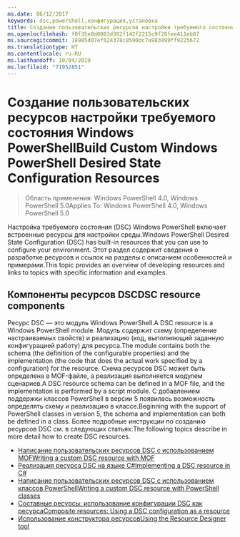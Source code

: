 ```yaml
---
ms.date: 06/12/2017
keywords: dsc,powershell,конфигурация,установка
title: Создание пользовательских ресурсов настройки требуемого состояния Windows PowerShell
ms.openlocfilehash: f0f35e8d0083d302f142f2215c9f28fee411eb07
ms.sourcegitcommit: 18985d07ef024378c8590dc7a983099ff9225672
ms.translationtype: HT
ms.contentlocale: ru-RU
ms.lasthandoff: 10/04/2019
ms.locfileid: "71952851"
---
```

# <a name="build-custom-windows-powershell-desired-state-configuration-resources"></a><span data-ttu-id="d05b0-103">Создание пользовательских ресурсов настройки требуемого состояния Windows PowerShell</span><span class="sxs-lookup"><span data-stu-id="d05b0-103">Build Custom Windows PowerShell Desired State Configuration Resources</span></span>

> <span data-ttu-id="d05b0-104">Область применения: Windows PowerShell 4.0, Windows PowerShell 5.0</span><span class="sxs-lookup"><span data-stu-id="d05b0-104">Applies To: Windows PowerShell 4.0, Windows PowerShell 5.0</span></span>

<span data-ttu-id="d05b0-105">Настройка требуемого состояния (DSC) Windows PowerShell включает встроенные ресурсы для настройки среды.</span><span class="sxs-lookup"><span data-stu-id="d05b0-105">Windows PowerShell Desired State Configuration (DSC) has built-in resources that you can use to configure your environment.</span></span> <span data-ttu-id="d05b0-106">Этот раздел содержит сведения о разработке ресурсов и ссылок на разделы с описанием особенностей и примерами.</span><span class="sxs-lookup"><span data-stu-id="d05b0-106">This topic provides an overview of developing resources and links to topics with specific information and examples.</span></span>

## <a name="dsc-resource-components"></a><span data-ttu-id="d05b0-107">Компоненты ресурсов DSC</span><span class="sxs-lookup"><span data-stu-id="d05b0-107">DSC resource components</span></span>

<span data-ttu-id="d05b0-108">Ресурс DSC — это модуль Windows PowerShell.</span><span class="sxs-lookup"><span data-stu-id="d05b0-108">A DSC resource is a Windows PowerShell module.</span></span> <span data-ttu-id="d05b0-109">Модуль содержит схему (определение настраиваемых свойств) и реализацию (код, выполняющий заданную конфигурацией работу) для ресурса.</span><span class="sxs-lookup"><span data-stu-id="d05b0-109">The module contains both the schema (the definition of the configurable properties) and the implementation (the code that does the actual work specified by a configuration) for the resource.</span></span> <span data-ttu-id="d05b0-110">Схема ресурсов DSC может быть определена в MOF-файле, а реализация выполняется модулем сценариев.</span><span class="sxs-lookup"><span data-stu-id="d05b0-110">A DSC resource schema can be defined in a MOF file, and the implementation is performed by a script module.</span></span> <span data-ttu-id="d05b0-111">С добавлением поддержки классов PowerShell в версии 5 появилась возможность определять схему и реализацию в классе.</span><span class="sxs-lookup"><span data-stu-id="d05b0-111">Beginning with the support of PowerShell classes in version 5, the schema and implementation can both be defined in a class.</span></span> <span data-ttu-id="d05b0-112">Более подробные инструкции по созданию ресурсов DSC см. в следующих статьях:</span><span class="sxs-lookup"><span data-stu-id="d05b0-112">The following topics describe in more detail how to create DSC resources.</span></span>

* [<span data-ttu-id="d05b0-113">Написание пользовательских ресурсов DSC с использованием MOF</span><span class="sxs-lookup"><span data-stu-id="d05b0-113">Writing a custom DSC resource with MOF</span></span>](authoringResourceMOF.md)
* [<span data-ttu-id="d05b0-114">Реализация ресурса DSC на языке C#</span><span class="sxs-lookup"><span data-stu-id="d05b0-114">Implementing a DSC resource in C#</span></span>](authoringResourceMofCS.md)
* [<span data-ttu-id="d05b0-115">Написание пользовательских ресурсов DSC с использованием классов PowerShell</span><span class="sxs-lookup"><span data-stu-id="d05b0-115">Writing a custom DSC resource with PowerShell classes</span></span>](authoringResourceClass.md)
* [<span data-ttu-id="d05b0-116">Составные ресурсы: использование конфигурации DSC как ресурса</span><span class="sxs-lookup"><span data-stu-id="d05b0-116">Composite resources: Using a DSC configuration as a resource</span></span>](authoringResourceComposite.md)
* [<span data-ttu-id="d05b0-117">Использование конструктора ресурсов</span><span class="sxs-lookup"><span data-stu-id="d05b0-117">Using the Resource Designer tool</span></span>](authoringResourceMofDesigner.md)
